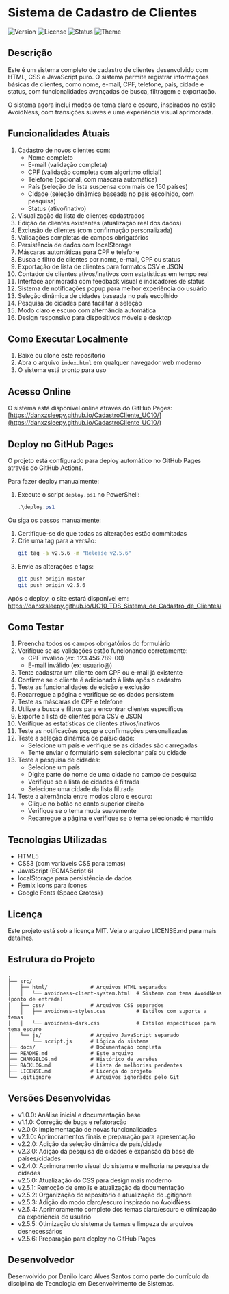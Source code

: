# Sistema de Cadastro de Clientes

![Version](https://img.shields.io/badge/version-2.5.6-blue)
![License](https://img.shields.io/badge/license-MIT-green)
![Status](https://img.shields.io/badge/status-ativo-brightgreen)
![Theme](https://img.shields.io/badge/theme-AvoidNess-purple)

## Descrição
Este é um sistema completo de cadastro de clientes desenvolvido com HTML, CSS e JavaScript puro. O sistema permite registrar informações básicas de clientes, como nome, e-mail, CPF, telefone, país, cidade e status, com funcionalidades avançadas de busca, filtragem e exportação.

O sistema agora inclui modos de tema claro e escuro, inspirados no estilo AvoidNess, com transições suaves e uma experiência visual aprimorada.

## Funcionalidades Atuais
1. Cadastro de novos clientes com:
   - Nome completo
   - E-mail (validação completa)
   - CPF (validação completa com algoritmo oficial)
   - Telefone (opcional, com máscara automática)
   - País (seleção de lista suspensa com mais de 150 países)
   - Cidade (seleção dinâmica baseada no país escolhido, com pesquisa)
   - Status (ativo/inativo)
2. Visualização da lista de clientes cadastrados
3. Edição de clientes existentes (atualização real dos dados)
4. Exclusão de clientes (com confirmação personalizada)
5. Validações completas de campos obrigatórios
6. Persistência de dados com localStorage
7. Máscaras automáticas para CPF e telefone
8. Busca e filtro de clientes por nome, e-mail, CPF ou status
9. Exportação de lista de clientes para formatos CSV e JSON
10. Contador de clientes ativos/inativos com estatísticas em tempo real
11. Interface aprimorada com feedback visual e indicadores de status
12. Sistema de notificações popup para melhor experiência do usuário
13. Seleção dinâmica de cidades baseada no país escolhido
14. Pesquisa de cidades para facilitar a seleção
15. Modo claro e escuro com alternância automática
16. Design responsivo para dispositivos móveis e desktop

## Como Executar Localmente
1. Baixe ou clone este repositório
2. Abra o arquivo `index.html` em qualquer navegador web moderno
3. O sistema está pronto para uso

## Acesso Online
O sistema está disponível online através do GitHub Pages:
[https://danxzsleepy.github.io/CadastroCliente_UC10/](https://danxzsleepy.github.io/CadastroCliente_UC10/)

## Deploy no GitHub Pages
O projeto está configurado para deploy automático no GitHub Pages através do GitHub Actions.

Para fazer deploy manualmente:
1. Execute o script `deploy.ps1` no PowerShell:
   ```powershell
   .\deploy.ps1
   ```

Ou siga os passos manualmente:
1. Certifique-se de que todas as alterações estão commitadas
2. Crie uma tag para a versão:
   ```bash
   git tag -a v2.5.6 -m "Release v2.5.6"
   ```
3. Envie as alterações e tags:
   ```bash
   git push origin master
   git push origin v2.5.6
   ```

Após o deploy, o site estará disponível em: https://danxzsleepy.github.io/UC10_TDS_Sistema_de_Cadastro_de_Clientes/

## Como Testar
1. Preencha todos os campos obrigatórios do formulário
2. Verifique se as validações estão funcionando corretamente:
   - CPF inválido (ex: 123.456.789-00)
   - E-mail inválido (ex: usuario@)
3. Tente cadastrar um cliente com CPF ou e-mail já existente
4. Confirme se o cliente é adicionado à lista após o cadastro
5. Teste as funcionalidades de edição e exclusão
6. Recarregue a página e verifique se os dados persistem
7. Teste as máscaras de CPF e telefone
8. Utilize a busca e filtros para encontrar clientes específicos
9. Exporte a lista de clientes para CSV e JSON
10. Verifique as estatísticas de clientes ativos/inativos
11. Teste as notificações popup e confirmações personalizadas
12. Teste a seleção dinâmica de país/cidade:
    - Selecione um país e verifique se as cidades são carregadas
    - Tente enviar o formulário sem selecionar país ou cidade
13. Teste a pesquisa de cidades:
    - Selecione um país
    - Digite parte do nome de uma cidade no campo de pesquisa
    - Verifique se a lista de cidades é filtrada
    - Selecione uma cidade da lista filtrada
14. Teste a alternância entre modos claro e escuro:
    - Clique no botão no canto superior direito
    - Verifique se o tema muda suavemente
    - Recarregue a página e verifique se o tema selecionado é mantido

## Tecnologias Utilizadas
- HTML5
- CSS3 (com variáveis CSS para temas)
- JavaScript (ECMAScript 6)
- localStorage para persistência de dados
- Remix Icons para ícones
- Google Fonts (Space Grotesk)

## Licença
Este projeto está sob a licença MIT. Veja o arquivo LICENSE.md para mais detalhes.

## Estrutura do Projeto
```
.
├── src/
│   ├── html/              # Arquivos HTML separados
│   │   └── avoidness-client-system.html  # Sistema com tema AvoidNess (ponto de entrada)
│   ├── css/               # Arquivos CSS separados
│   │   ├── avoidness-styles.css          # Estilos com suporte a temas
│   │   └── avoidness-dark.css            # Estilos específicos para tema escuro
│   └── js/                # Arquivo JavaScript separado
│       └── script.js      # Lógica do sistema
├── docs/                  # Documentação completa
├── README.md              # Este arquivo
├── CHANGELOG.md           # Histórico de versões
├── BACKLOG.md             # Lista de melhorias pendentes
├── LICENSE.md             # Licença do projeto
└── .gitignore             # Arquivos ignorados pelo Git
```

## Versões Desenvolvidas
- v1.0.0: Análise inicial e documentação base
- v1.1.0: Correção de bugs e refatoração
- v2.0.0: Implementação de novas funcionalidades
- v2.1.0: Aprimoramentos finais e preparação para apresentação
- v2.2.0: Adição da seleção dinâmica de país/cidade
- v2.3.0: Adição da pesquisa de cidades e expansão da base de países/cidades
- v2.4.0: Aprimoramento visual do sistema e melhoria na pesquisa de cidades
- v2.5.0: Atualização do CSS para design mais moderno
- v2.5.1: Remoção de emojis e atualização da documentação
- v2.5.2: Organização do repositório e atualização do .gitignore
- v2.5.3: Adição do modo claro/escuro inspirado no AvoidNess
- v2.5.4: Aprimoramento completo dos temas claro/escuro e otimização da experiência do usuário
- v2.5.5: Otimização do sistema de temas e limpeza de arquivos desnecessários
- v2.5.6: Preparação para deploy no GitHub Pages

## Desenvolvedor
Desenvolvido por Danilo Icaro Alves Santos como parte do currículo da disciplina de Tecnologia em Desenvolvimento de Sistemas.